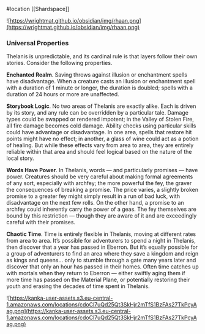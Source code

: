 #location [[Shardspace]]

![https://wrightmat.github.io/obsidian/img/rhaan.png](https://wrightmat.github.io/obsidian/img/rhaan.png)

### Universal Properties

Thelanis is unpredictable, and its cardinal rule is that layers follow their own stories. Consider the following properties.

**Enchanted Realm**. Saving throws against illusion or enchantment spells have disadvantage. When a creature casts an illusion or enchantment spell with a duration of 1 minute or longer, the duration is doubled; spells with a duration of 24 hours or more are unaffected.

**Storybook Logic**. No two areas of Thelanis are exactly alike. Each is driven by its story, and any rule can be overridden by a particular tale. Damage types could be swapped or rendered impotent; in the Valley of Stolen Fire, all fire damage becomes cold damage. Ability checks using particular skills could have advantage or disadvantage. In one area, spells that restore hit points might have no effect; in another, a glass of wine could act as a potion of healing. But while these effects vary from area to area, they are entirely reliable within that area and should feel logical based on the nature of the local story.

**Words Have Power**. In Thelanis, words — and particularly promises — have power. Creatures should be very careful about making formal agreements of any sort, especially with archfey; the more powerful the fey, the graver the consequences of breaking a promise. The price varies, a slightly broken promise to a greater fey might simply result in a run of bad luck, with disadvantage on the next few rolls. On the other hand, a promise to an archfey could inherently carry the power of a geas. The fey themselves are bound by this restriction — though they are aware of it and are exceedingly careful with their promises.

**Chaotic Time**. Time is entirely flexible in Thelanis, moving at different rates from area to area. It’s possible for adventurers to spend a night in Thelanis, then discover that a year has passed in Eberron. But it’s equally possible for a group of adventurers to find an area where they save a kingdom and reign as kings and queens... only to stumble through a gate many years later and discover that only an hour has passed in their homes. Often time catches up with mortals when they return to Eberron — either swiftly aging them if more time has passed on the Material Plane, or potentially restoring their youth and erasing the decades of time spent in Thelanis.

![https://kanka-user-assets.s3.eu-central-1.amazonaws.com/locations/cdoCl7uQd25Qt3SkHjr2mTfS1BzFAs27TkPcyAag.png](https://kanka-user-assets.s3.eu-central-1.amazonaws.com/locations/cdoCl7uQd25Qt3SkHjr2mTfS1BzFAs27TkPcyAag.png)